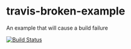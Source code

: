# travis-broken-example

An example that will cause a build failure

[![Build Status](https://travis-ci.org/Arifi/travis-broken-example.svg?branch=master)](https://travis-ci.org/Arifi/travis-broken-example)